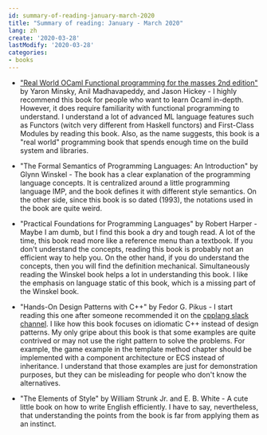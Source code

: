 ```yaml
---
id: summary-of-reading-january-march-2020
title: "Summary of reading: January - March 2020"
lang: zh
create: '2020-03-28'
lastModify: '2020-03-28'
categories:
- books
---
```


- ["Real World OCaml Functional programming for the masses 2nd edition"](http://dev.realworldocaml.org/) by Yaron Minsky, Anil Madhavapeddy, and Jason Hickey -
I highly recommend this book for people who want to learn Ocaml in-depth.
However, it does require familiarity with functional programming to understand. I
understand a lot of advanced ML language features such as Functors (witch very different from Haskell functors) and First-Class Modules by reading this book.
Also, as the name suggests, this book is a "real world" programming book that spends enough time on the build system and libraries.

- "The Formal Semantics of Programming Languages: An Introduction" by Glynn Winskel -
The book has a clear explanation of the programming language concepts.
It is centralized around a little programming language IMP, and the book defines it with different style semantics.
On the other side, since this book is so dated (1993), the notations used in the book are quite weird.

- "Practical Foundations for Programming Languages" by Robert Harper -
Maybe I am dumb, but I find this book a dry and tough read.
A lot of the time, this book read more like a reference menu than a textbook.
If you don't understand the concepts, reading this book is probably not an efficient way to help you.
On the other hand, if you do understand the concepts, then you will find the definition mechanical.
Simultaneously reading the Winskel book helps a lot in understanding this book.
I like the emphasis on language static of this book, which is a missing part of the Winskel book.

- "Hands-On Design Patterns with C++" by Fedor G. Pikus -
I start reading this one after someone recommended it on the [cpplang slack channel](https://cpplang.slack.com).
I like how this book focuses on idiomatic C++ instead of design patterns.
My only gripe about this book is that some examples are quite contrived or may not use the right pattern to solve the problems.
For example, the game example in the template method chapter should be implemented with a component architecture or ECS instead of inheritance.
I understand that those examples are just for demonstration purposes, but they can be misleading for people who don't know the alternatives.

- "The Elements of Style" by William Strunk Jr. and E. B. White - A cute little book on how to write English efficiently.
I have to say, nevertheless, that understanding the points from the book is far from applying them as an instinct.
